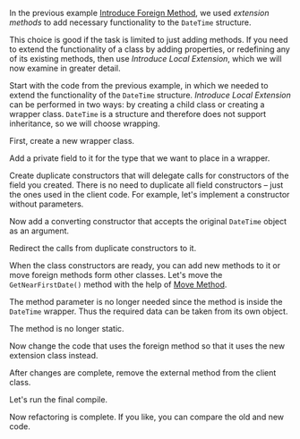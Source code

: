 In the previous example <a href="/introduce-foreign-method">Introduce Foreign Method</a>, we used <i>extension methods</i> to add necessary functionality to the <code>DateTime</code> structure.

This choice is good if the task is limited to just adding methods. If you need to extend the functionality of a class by adding properties, or redefining any of its existing methods, then use <i>Introduce Local Extension</i>, which we will now examine in greater detail.

Start with the code from the previous example, in which we needed to extend the functionality of the  <code>DateTime</code> structure. <i>Introduce Local Extension</i> can be performed in two ways: by creating a child class or creating a wrapper class. <code>DateTime</code> is a structure and therefore does not support inheritance, so we will choose wrapping.

First, create a new wrapper class.

Add a private field to it for the type that we want to place in a wrapper.

Create duplicate constructors that will delegate calls for constructors of the field you created. There is no need to duplicate all field constructors – just the ones used in the client code. For example, let's implement a constructor without parameters.

Now add a converting constructor that accepts the original <code>DateTime</code> object as an argument.

Redirect the calls from duplicate constructors to it.

When the class constructors are ready, you can add new methods to it or move foreign methods form other classes. Let's move the <code>GetNearFirstDate()</code> method with the help of <a href="/move-method">Move Method</a>.

The method parameter is no longer needed since the method is inside the <code>DateTime</code> wrapper. Thus the required data can be taken from its own object.

The method is no longer static.

Now change the code that uses the foreign method so that it uses the new extension class instead.

After changes are complete, remove the external method from the client class.

Let's run the final compile.

Now refactoring is complete. If you like, you can compare the old and new code.